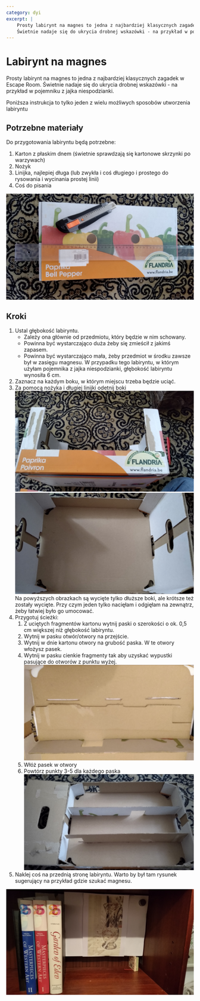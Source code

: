 ```yaml
---
category: dyi
excerpt: |
    Prosty labirynt na magnes to jedna z najbardziej klasycznych zagadek w Escape Room. 
    Świetnie nadaje się do ukrycia drobnej wskazówki - na przykład w pojemniku z jajka niespodzianki.
---
```


# Labirynt na magnes

Prosty labirynt na magnes to jedna z najbardziej klasycznych zagadek w Escape Room. 
Świetnie nadaje się do ukrycia drobnej wskazówki - na przykład w pojemniku z jajka niespodzianki.

Poniższa instrukcja to tylko jeden z wielu możliwych sposobów utworzenia labiryntu

## Potrzebne materiały

Do przygotowania labiryntu będą potrzebne:

1. Karton z płaskim dnem (świetnie sprawdzają się kartonowe skrzynki po warzywach)
2. Nożyk
3. Linijka, najlepiej długa (lub zwykła i coś długiego i prostego do rysowania i wycinania prostej linii)
4. Coś do pisania

[![Potrzebne materiały](/assets/images/labirynth/labirynth-diy-1.jpg)](/assets/images/labirynth/labirynth-diy-1.jpg)

## Kroki

1. Ustal głębokość labiryntu. 
    * Zależy ona głównie od przedmiotu, który będzie w nim schowany.
    * Powinna być wystarczająco duża żeby się zmieścił z jakimś zapasem.
    * Powinna być wystarczająco mała, żeby przedmiot w środku zawsze był w zasięgu magnesu.
    W przypadku tego labiryntu, w którym użyłam pojemnika z jajka niespodzianki, głębokość labiryntu wynosiła 6 cm.
2. Zaznacz na każdym boku, w którym miejscu trzeba będzie uciąć.
3. Za pomocą nożyka i długiej linijki odetnij boki
    [![Wycięte długie boki](/assets/images/labirynth/labirynth-diy-2.jpg)](/assets/images/labirynth/labirynth-diy-2.jpg)
    [![Wnętrze](/assets/images/labirynth/labirynth-diy-3.jpg)](/assets/images/labirynth/labirynth-diy-3.jpg)
    Na powyższych obrazkach są wycięte tylko dłuższe boki, ale krótsze też zostały wycięte. Przy czym jeden tylko nacięłam i odgięłam na zewnątrz, żeby łatwiej było go umocować.
4. Przygotuj ścieżki:
    1. Z uciętych fragmentów kartonu wytnij paski o szerokości o ok. 0,5 cm większej niż głębokość labiryntu.
    2. Wytnij w pasku otwór/otwory na przejście.
    3. Wytnij w dnie kartonu otwory na grubość paska. W te otwory włożysz pasek.
    4. Wytnij w pasku cienkie fragmenty tak aby uzyskać wypustki pasujące do otworów z punktu wyżej.
        [![Przygotowanie ścieżek](/assets/images/labirynth/labirynth-diy-4.jpg)](/assets/images/labirynth/labirynth-diy-4.jpg)
    5. Włóż pasek w otwory
    6. Powtórz punkty 3-5 dla każdego paska
    [![Gotowe wnętrze](/assets/images/labirynth/labirynth-diy-5.jpg)](/assets/images/labirynth/labirynth-diy-5.jpg)
5. Naklej coś na przednią stronę labiryntu. Warto by był tam rysunek sugerujący na przykład gdzie szukać magnesu.


[![Labirynt na miejscu](/assets/images/labirynth/labirynth-position.jpg)](/assets/images/labirynth/labirynth-position.jpg)
